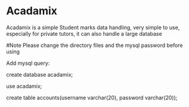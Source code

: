 # Acadamix
Acadamix is a simple Student marks data handling, very simple to use, especially for private tutors, it can also handle a large database

#Note
Please change the directory files and the mysql password before using

Add mysql query:

create database acadamix;

use acadamix;

create table accounts(username varchar(20), password varchar(20));
